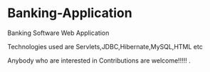 # Banking-Application
Banking Software Web Application

Technologies used are Servlets,JDBC,Hibernate,MySQL,HTML etc

Anybody who are interested in Contributions are welcome!!!!! .
